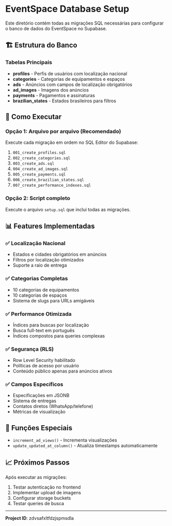 # EventSpace Database Setup

Este diretório contém todas as migrações SQL necessárias para configurar o banco de dados do EventSpace no Supabase.

## 🏗 Estrutura do Banco

### Tabelas Principais
- **profiles** - Perfis de usuários com localização nacional
- **categories** - Categorias de equipamentos e espaços
- **ads** - Anúncios com campos de localização obrigatórios
- **ad_images** - Imagens dos anúncios
- **payments** - Pagamentos e assinaturas
- **brazilian_states** - Estados brasileiros para filtros

## 🚀 Como Executar

### Opção 1: Arquivo por arquivo (Recomendado)
Execute cada migração em ordem no SQL Editor do Supabase:

1. `001_create_profiles.sql`
2. `002_create_categories.sql`
3. `003_create_ads.sql`
4. `004_create_ad_images.sql`
5. `005_create_payments.sql`
6. `006_create_brazilian_states.sql`
7. `007_create_performance_indexes.sql`

### Opção 2: Script completo
Execute o arquivo `setup.sql` que inclui todas as migrações.

## 📊 Features Implementadas

### ✅ Localização Nacional
- Estados e cidades obrigatórios em anúncios
- Filtros por localização otimizados
- Suporte a raio de entrega

### ✅ Categorias Completas
- 10 categorias de equipamentos
- 10 categorias de espaços
- Sistema de slugs para URLs amigáveis

### ✅ Performance Otimizada
- Índices para buscas por localização
- Busca full-text em português
- Índices compostos para queries complexas

### ✅ Segurança (RLS)
- Row Level Security habilitado
- Políticas de acesso por usuário
- Conteúdo público apenas para anúncios ativos

### ✅ Campos Específicos
- Especificações em JSONB
- Sistema de entregas
- Contatos diretos (WhatsApp/telefone)
- Métricas de visualização

## 🔧 Funções Especiais

- `increment_ad_views()` - Incrementa visualizações
- `update_updated_at_column()` - Atualiza timestamps automaticamente

## 📈 Próximos Passos

Após executar as migrações:
1. Testar autenticação no frontend
2. Implementar upload de imagens
3. Configurar storage buckets
4. Testar queries de busca

---

**Project ID**: zdvsafxltfdzjspmsdla